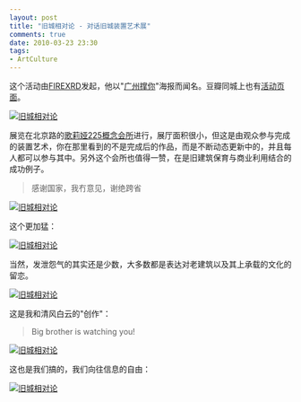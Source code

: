 ```yaml
---
layout: post
title: "旧城相对论 - 对话旧城装置艺术展"
comments: true
date: 2010-03-23 23:30
tags:
- ArtCulture
---
```

这个活动由[FIREXRD](http://www.firexrd.com/Blog/?p=603)发起，他以"[广州撑你](http://zh.wikipedia.org/zh-cn/File:Chanyuengposter.jpg)"海报而闻名。豆瓣同城上也有[活动页面](http://www.douban.com/event/11600836/)。

[![旧城相对论](http://farm5.static.flickr.com/4049/4457516716_34649e402d_o.jpg)](http://www.flickr.com/photos/leoliang/4457516716/)

展览在北京路的[歌莉娅225概念会所](http://225.goelia.com.cn/)进行，展厅面积很小，但这是由观众参与完成的装置艺术，你在那里看到的不是完成后的作品，而是不断动态更新中的，并且每人都可以参与其中。另外这个会所也值得一赞，在是旧建筑保育与商业利用结合的成功例子。

>感谢国家，我冇意见，谢绝跨省

[![旧城相对论](http://farm3.static.flickr.com/2759/4457512786_e9a1222544_o.jpg)](http://www.flickr.com/photos/leoliang/4457512786/)

这个更加猛：

[![旧城相对论](http://farm5.static.flickr.com/4006/4457511592_2c05c2fd31_o.jpg)](http://www.flickr.com/photos/leoliang/4457511592/)

当然，发泄怨气的其实还是少数，大多数都是表达对老建筑以及其上承载的文化的留恋。

[![旧城相对论](http://farm5.static.flickr.com/4020/4456734439_b293ff5282_o.jpg)](http://www.flickr.com/photos/leoliang/4456734439/)

这是我和清风白云的"创作"：

>Big brother is watching you!

[![旧城相对论](http://farm5.static.flickr.com/4042/4456736391_192618ca5b_o.jpg)](http://www.flickr.com/photos/leoliang/4456736391/)

这也是我们搞的，我们向往信息的自由：

[![旧城相对论](http://farm3.static.flickr.com/2700/4456735659_d6f35ef45e_o.jpg)](http://www.flickr.com/photos/leoliang/4456735659/)
